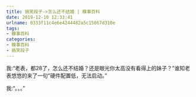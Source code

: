 ```yaml
---
title: 搞笑段子->怎么还不结婚 | 糗事百科
date: 2019-12-10 12:33:41
urlname: 0333f11c4e6e4244482a5c15067d310e
tags: 
- 糗事百科
categories:
- 糗事百科
- 搞笑段子
---
```

我:“老表，都28了，怎么还不结婚？还是眼光你太高没有看得上的妹子？”谁知老表悠悠的来了一句“硬件配置低，无法启动。”

我:“。。。”


